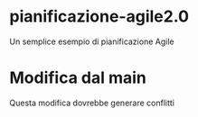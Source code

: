 # pianificazione-agile2.0
Un semplice esempio di pianificazione Agile

# Modifica dal main
Questa modifica dovrebbe generare conflitti
